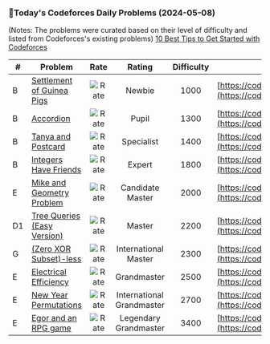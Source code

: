 ### 🌟Today's Codeforces Daily Problems (2024-05-08)
(Notes: The problems were curated based on their level of difficulty and listed from Codeforces's existing problems)
[10 Best Tips to Get Started with Codeforces](https://github.com/ika9810/Codeforces-Daily-Problems/blob/main/10%20Best%20Tips%20to%20Get%20Started%20with%20Codeforces.md)

| # | Problem | Rate| Rating | Difficulty | Contest |
|---| ----- | :--------: | :----------: | :----------: | ---------- |
|B|[Settlement of Guinea Pigs](https://codeforces.com/contest/1802/problem/B)|![Rate](https://img.shields.io/badge/Newbie-1000-lightgrey)|Newbie|1000|[https://codeforces.com/contest/1802](https://codeforces.com/contest/1802)|
|B|[Accordion](https://codeforces.com/contest/1101/problem/B)|![Rate](https://img.shields.io/badge/Pupil-1300-brightgreen)|Pupil|1300|[https://codeforces.com/contest/1101](https://codeforces.com/contest/1101)|
|B|[Tanya and Postcard](https://codeforces.com/contest/518/problem/B)|![Rate](https://img.shields.io/badge/Specialist-1400-9cf)|Specialist|1400|[https://codeforces.com/contest/518](https://codeforces.com/contest/518)|
|B|[Integers Have Friends](https://codeforces.com/contest/1548/problem/B)|![Rate](https://img.shields.io/badge/Expert-1800-blue)|Expert|1800|[https://codeforces.com/contest/1548](https://codeforces.com/contest/1548)|
|E|[Mike and Geometry Problem](https://codeforces.com/contest/689/problem/E)|![Rate](https://img.shields.io/badge/Candidate%20Master-2000-blueviolet)|Candidate Master|2000|[https://codeforces.com/contest/689](https://codeforces.com/contest/689)|
|D1|[Tree Queries (Easy Version)](https://codeforces.com/contest/1695/problem/D1)|![Rate](https://img.shields.io/badge/Master-2200-orange)|Master|2200|[https://codeforces.com/contest/1695](https://codeforces.com/contest/1695)|
|G|[(Zero XOR Subset)-less](https://codeforces.com/contest/1101/problem/G)|![Rate](https://img.shields.io/badge/International%20Master-2300-orange)|International Master|2300|[https://codeforces.com/contest/1101](https://codeforces.com/contest/1101)|
|E|[Electrical Efficiency](https://codeforces.com/contest/1725/problem/E)|![Rate](https://img.shields.io/badge/Grandmaster-2500-red)|Grandmaster|2500|[https://codeforces.com/contest/1725](https://codeforces.com/contest/1725)|
|E|[New Year Permutations](https://codeforces.com/contest/1279/problem/E)|![Rate](https://img.shields.io/badge/International%20Grandmaster-2700-red)|International Grandmaster|2700|[https://codeforces.com/contest/1279](https://codeforces.com/contest/1279)|
|E|[Egor and an RPG game](https://codeforces.com/contest/1097/problem/E)|![Rate](https://img.shields.io/badge/Legendary%20Grandmaster-3400-red)|Legendary Grandmaster|3400|[https://codeforces.com/contest/1097](https://codeforces.com/contest/1097)|

